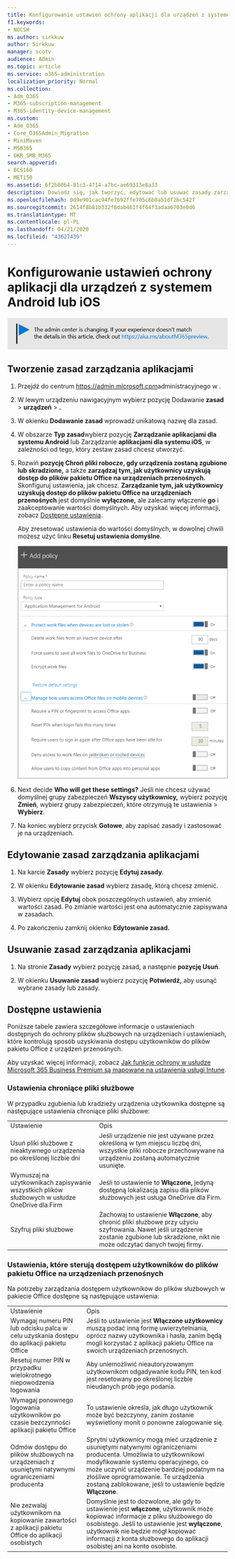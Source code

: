 ```yaml
---
title: Konfigurowanie ustawień ochrony aplikacji dla urządzeń z systemem Android lub iOS
f1.keywords:
- NOCSH
ms.author: sirkkuw
author: Sirkkuw
manager: scotv
audience: Admin
ms.topic: article
ms.service: o365-administration
localization_priority: Normal
ms.collection:
- Adm_O365
- M365-subscription-management
- M365-identity-device-management
ms.custom:
- Adm_O365
- Core_O365Admin_Migration
- MiniMaven
- MSB365
- OKR_SMB_M365
search.appverid:
- BCS160
- MET150
ms.assetid: 6f2b80b4-81c3-4714-a7bc-ae69313e8a33
description: Dowiedz się, jak tworzyć, edytować lub usuwać zasady zarządzania aplikacjami oraz chronić pliki robocze na urządzeniach z systemem Android lub iOS.
ms.openlocfilehash: 0d9e901cac94fe7692ffe705c6b0a51df2bc542f
ms.sourcegitcommit: 2614f8b81b332f8dab461f4f64f3adaa6703e0d6
ms.translationtype: MT
ms.contentlocale: pl-PL
ms.lasthandoff: 04/21/2020
ms.locfileid: "43627439"
---
```

# <a name="set-app-protection-settings-for-android-or-ios-devices"></a>Konfigurowanie ustawień ochrony aplikacji dla urządzeń z systemem Android lub iOS

![Banner, który https://aka.ms/aboutM365previewwskazuje na .](../media/m365admincenterchanging.png)

## <a name="create-an-app-management-policy"></a>Tworzenie zasad zarządzania aplikacjami

1. Przejdź do centrum <a href="https://go.microsoft.com/fwlink/p/?linkid=837890" target="_blank">https://admin.microsoft.com</a>administracyjnego w . 
    
2. W lewym urządzeniu nawigacyjnym wybierz pozycję Dodawanie **zasad** \> **urządzeń** \> **.**
  
3. W okienku **Dodawanie zasad** wprowadź unikatową nazwę dla zasad. 
    
4. W obszarze **Typ zasad**wybierz pozycję **Zarządzanie aplikacjami dla systemu Android** lub Zarządzanie **aplikacjami dla systemu iOS**, w zależności od tego, który zestaw zasad chcesz utworzyć. 
    
5. Rozwiń **pozycję Chroń pliki robocze, gdy urządzenia zostaną zgubione lub skradzione,** a także **zarządzaj tym, jak użytkownicy uzyskują dostęp do plików pakietu Office na urządzeniach przenośnych.** Skonfiguruj ustawienia, jak chcesz. **Zarządzanie tym, jak użytkownicy uzyskują dostęp do plików pakietu Office na urządzeniach przenośnych** jest domyślnie **wyłączone,** ale zalecamy włączenie **go** i zaakceptowanie wartości domyślnych. Aby uzyskać więcej informacji, zobacz [Dostępne ustawienia](#available-settings). 
    
    Aby zresetować ustawienia do wartości domyślnych, w dowolnej chwili możesz użyć linku **Resetuj ustawienia domyślne**. 
    
    ![Screenshot of Create a policy with Application management for Android selected](../media/eabbe06d-ac0a-4f3a-8630-68c808b1e662.png)
  
6. Next decide **Who will get these settings?** Jeśli nie chcesz używać domyślnej grupy zabezpieczeń **Wszyscy użytkownicy,** wybierz pozycję **Zmień**, wybierz grupy zabezpieczeń, które otrzymują te ustawienia \> **Wybierz**.
    
7. Na koniec wybierz przycisk **Gotowe**, aby zapisać zasady i zastosować je na urządzeniach. 
    
## <a name="edit-an-app-management-policy"></a>Edytowanie zasad zarządzania aplikacjami

1. Na karcie **Zasady** wybierz pozycję **Edytuj zasady**.
    
2. W okienku **Edytowanie zasad** wybierz zasadę, którą chcesz zmienić. 
    
3. Wybierz opcję **Edytuj** obok poszczególnych ustawień, aby zmienić wartości zasad. Po zmianie wartości jest ona automatycznie zapisywana w zasadach.
    
4. Po zakończeniu zamknij okienko **Edytowanie zasad.** 
    
## <a name="delete-an-app-management-policy"></a>Usuwanie zasad zarządzania aplikacjami

1. Na stronie **Zasady** wybierz pozycję zasad, a następnie **pozycję Usuń**.
    
2. W okienku **Usuwanie zasad** wybierz pozycję **Potwierdź,** aby usunąć wybrane zasady lub zasady. 
    
## <a name="available-settings"></a>Dostępne ustawienia

Poniższe tabele zawiera szczegółowe informacje o ustawieniach dostępnych do ochrony plików służbowych na urządzeniach i ustawieniach, które kontrolują sposób uzyskiwania dostępu użytkowników do plików pakietu Office z urządzeń przenośnych.
  
 Aby uzyskać więcej informacji, zobacz [Jak funkcje ochrony w usłudze Microsoft 365 Business Premium są mapowane na ustawienia usługi Intune](map-protection-features-to-intune-settings.md). 
  
### <a name="settings-that-protect-work-files"></a>Ustawienia chroniące pliki służbowe

W przypadku zgubienia lub kradzieży urządzenia użytkownika dostępne są następujące ustawienia chroniące pliki służbowe:
  
|||
|:-----|:-----|
|Ustawienie  <br/> |Opis  <br/> |
|Usuń pliki służbowe z nieaktywnego urządzenia po określonej liczbie dni  <br/> |Jeśli urządzenie nie jest używane przez określoną w tym miejscu liczbę dni, wszystkie pliki robocze przechowywane na urządzeniu zostaną automatycznie usunięte.  <br/> |
|Wymuszaj na użytkownikach zapisywanie wszystkich plików służbowych w usłudze OneDrive dla Firm  <br/> |Jeśli to ustawienie to **Włączone,** jedyną dostępną lokalizacją zapisu dla plików służbowych jest usługa OneDrive dla Firm.  <br/> |
|Szyfruj pliki służbowe  <br/> |Zachowaj to ustawienie **Włączone**, aby chronić pliki służbowe przy użyciu szyfrowania. Nawet jeśli urządzenie zostanie zgubione lub skradzione, nikt nie może odczytać danych twojej firmy.  <br/> |
   
### <a name="settings-that-control-how-users-access-office-files-on-mobile-devices"></a>Ustawienia, które sterują dostępem użytkowników do plików pakietu Office na urządzeniach przenośnych

Na potrzeby zarządzania dostępem użytkowników do plików służbowych w pakiecie Office dostępne są następujące ustawienia:
  
|||
|:-----|:-----|
|Ustawienie  <br/> |Opis  <br/> |
|Wymagaj numeru PIN lub odcisku palca w celu uzyskania dostępu do aplikacji pakietu Office  <br/> |Jeśli to ustawienie jest **Włączone użytkownicy** muszą podać inną formę uwierzytelniania, oprócz nazwy użytkownika i hasła, zanim będą mogli korzystać z aplikacji pakietu Office na swoich urządzeniach przenośnych.<br/> |
|Resetuj numer PIN w przypadku wielokrotnego niepowodzenia logowania  <br/> |Aby uniemożliwić nieautoryzowanym użytkownikom odgadywanie kodu PIN, ten kod jest resetowany po określonej liczbie nieudanych prób jego podania.  <br/> |
|Wymagaj ponownego logowania użytkowników po czasie bezczynności aplikacji pakietu Office  <br/> |To ustawienie określa, jak długo użytkownik może być bezczynny, zanim zostanie wyświetlony monit o ponowne zalogowanie się.  <br/> |
|Odmów dostępu do plików służbowych na urządzeniach z usuniętymi natywnymi ograniczeniami producenta  <br/> |Sprytni użytkownicy mogą mieć urządzenie z usuniętymi natywnymi ograniczeniami producenta. Umożliwia to użytkownikowi modyfikowanie systemu operacyjnego, co może uczynić urządzenie bardziej podatnym na złośliwe oprogramowanie. Te urządzenia zostaną zablokowane, jeśli to ustawienie będzie **Włączone**.  <br/> |
|Nie zezwalaj użytkownikom na kopiowanie zawartości z aplikacji pakietu Office do aplikacji osobistych  <br/> |Domyślnie jest to dozwolone, ale gdy to ustawienie jest **włączone**, użytkownik może kopiować informacje z pliku służbowego do osobistego. Jeśli to ustawienie jest **wyłączone**, użytkownik nie będzie mógł kopiować informacji z konta służbowego do aplikacji osobistej ani na konto osobiste.  <br/> |
